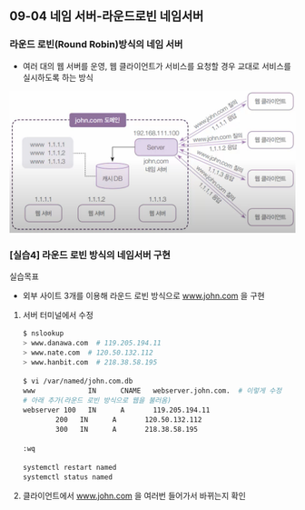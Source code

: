 ## 09-04 네임 서버-라운드로빈 네임서버

### 라운드 로빈(Round Robin)방식의 네임 서버

- 여러 대의 웹 서버를 운영, 웹 클라이언트가 서비스를 요청할 경우 교대로 서비스를 실시하도록 하는 방식

![09-04 라운드 로빈 개념](./assets/09-04라운드로빈개념.png)

### [실습4] 라운드 로빈 방식의 네임서버 구현

실습목표
- 외부 사이트 3개를 이용해 라운드 로빈 방식으로 www.john.com 을 구현

1. 서버 터미널에서 수정

    ```bash
    $ nslookup
    > www.danawa.com  # 119.205.194.11
    > www.nate.com  # 120.50.132.112
    > www.hanbit.com  # 218.38.58.195

    $ vi /var/named/john.com.db
    www             IN      CNAME   webserver.john.com.  # 이렇게 수정
    # 아래 추가(라운드 로빈 방식으로 웹을 불러옴)
    webserver 100   IN      A       119.205.194.11
            200   IN      A       120.50.132.112
            300   IN      A       218.38.58.195

    :wq

    systemctl restart named
    systemctl status named
    ```

2. 클라이언트에서 www.john.com 을 여러번 들어가서 바뀌는지 확인
